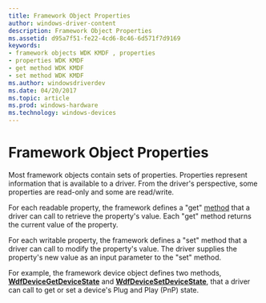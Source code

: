 ```yaml
---
title: Framework Object Properties
author: windows-driver-content
description: Framework Object Properties
ms.assetid: d95a7f51-fe22-4cd6-8c46-6d571f7d9169
keywords:
- framework objects WDK KMDF , properties
- properties WDK KMDF
- get method WDK KMDF
- set method WDK KMDF
ms.author: windowsdriverdev
ms.date: 04/20/2017
ms.topic: article
ms.prod: windows-hardware
ms.technology: windows-devices
---
```


# Framework Object Properties





Most framework objects contain sets of properties. Properties represent information that is available to a driver. From the driver's perspective, some properties are read-only and some are read/write.

For each readable property, the framework defines a "get" [method](framework-object-methods.md) that a driver can call to retrieve the property's value. Each "get" method returns the current value of the property.

For each writable property, the framework defines a "set" method that a driver can call to modify the property's value. The driver supplies the property's new value as an input parameter to the "set" method.

For example, the framework device object defines two methods, [**WdfDeviceGetDeviceState**](https://msdn.microsoft.com/library/windows/hardware/ff545994) and [**WdfDeviceSetDeviceState**](https://msdn.microsoft.com/library/windows/hardware/ff546884), that a driver can call to get or set a device's Plug and Play (PnP) state.

 

 





